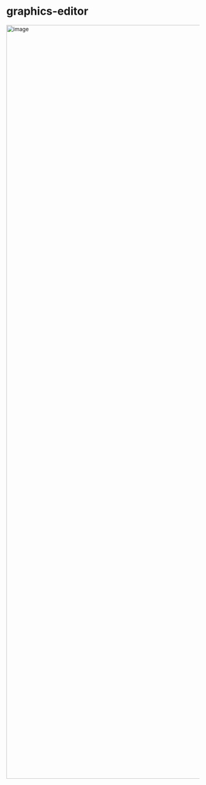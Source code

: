 # graphics-editor

<img width="1968" alt="image" src="https://user-images.githubusercontent.com/1816471/188023604-cd95000f-611c-4a20-b89a-829be30df222.png">